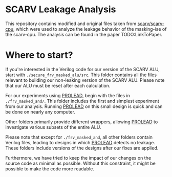 
# SCARV Leakage Analysis

This repository contains modified and original files taken from [scarv/scarv-cpu](https://github.com/scarv/scarv-cpu/tree/scarv/xcrypto/masking-ise), which were used to analyze the leakage behavior of the masking-ise of the scarv-cpu.
The analysis can be found in the paper TODO:LinkToPaper.

# Where to start?
If you're interested in the Verilog code for our version of the SCARV ALU, start with `./secure_frv_masked_alu/src`.
This folder contains all the files relevant to building our non-leaking version of the SCARV ALU.
Please note that our ALU must be reset after each calculation.

For our experiments using [PROLEAD](https://github.com/ChairImpSec/PROLEAD), begin with the files in `./frv_masked_and/`.
This folder includes the first and simplest experiment from our analysis.
Running [PROLEAD](https://github.com/ChairImpSec/PROLEAD) on this small design is quick and can be done on nearly any computer.

Other folders primarily provide different wrappers, allowing [PROLEAD](https://github.com/ChairImpSec/PROLEAD) to investigate various subsets of the entire ALU.

Please note that except for `./frv_masked_and`, all other folders contain Verilog files, leading to designs in which [PROLEAD](https://github.com/ChairImpSec/PROLEAD) detects no leakage.
These folders include versions of the designs after our fixes are applied.

Furthermore, we have tried to keep the impact of our changes on the source code as minimal as possible.
Without this constraint, it might be possible to make the code more readable.
